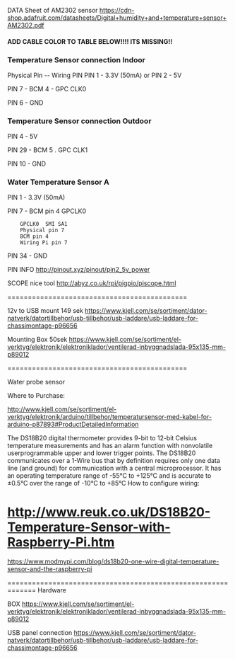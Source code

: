 DATA Sheet of AM2302 sensor
https://cdn-shop.adafruit.com/datasheets/Digital+humidity+and+temperature+sensor+AM2302.pdf

#### ADD CABLE COLOR TO TABLE BELOW!!!! ITS MISSING!!

### Temperature Sensor connection Indoor

Physical Pin  -- Wiring PIN 
PIN 1 - 3.3V (50mA)  or  PIN 2 - 5V

PIN 7  - BCM 4 - GPC CLK0

PIN 6  - GND


### Temperature Sensor connection Outdoor

PIN 4 -  5V

PIN 29  - BCM 5 . GPC CLK1

PIN 10  - GND


### Water Temperature Sensor A

PIN 1 -  3.3V (50mA)

PIN 7  - BCM pin 4  GPCLK0

		GPCLK0	SMI SA1				
		Physical pin 7
		BCM pin 4
		Wiring Pi pin 7

PIN 34  - GND



PIN INFO
http://pinout.xyz/pinout/pin2_5v_power

SCOPE nice tool 
http://abyz.co.uk/rpi/pigpio/piscope.html

============================================

12v to USB mount  149 sek
https://www.kjell.com/se/sortiment/dator-natverk/datortillbehor/usb-tillbehor/usb-laddare/usb-laddare-for-chassimontage-p96656


Mounting Box 50sek
https://www.kjell.com/se/sortiment/el-verktyg/elektronik/elektroniklador/ventilerad-inbyggnadslada-95x135-mm-p89012


============================================

Water probe sensor

Where to Purchase:

http://www.kjell.com/se/sortiment/el-verktyg/elektronik/arduino/tillbehor/temperatursensor-med-kabel-for-arduino-p87893#ProductDetailedInformation

The DS18B20 digital thermometer provides 9-bit
to 12-bit Celsius temperature measurements and
has an alarm function with nonvolatile userprogrammable
upper and lower trigger points.
The DS18B20 communicates over a 1-Wire bus
that by definition requires only one data line (and
ground) for communication with a central
microprocessor. It has an operating temperature
range of -55°C to +125°C and is accurate to
±0.5°C over the range of -10°C to +85°C
How to configure wiring:

http://www.reuk.co.uk/DS18B20-Temperature-Sensor-with-Raspberry-Pi.htm
============================================================

https://www.modmypi.com/blog/ds18b20-one-wire-digital-temperature-sensor-and-the-raspberry-pi

=============================================================
Hardware 

BOX
https://www.kjell.com/se/sortiment/el-verktyg/elektronik/elektroniklador/ventilerad-inbyggnadslada-95x135-mm-p89012

USB panel connection
https://www.kjell.com/se/sortiment/dator-natverk/datortillbehor/usb-tillbehor/usb-laddare/usb-laddare-for-chassimontage-p96656


